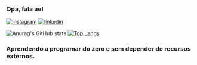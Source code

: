### Opa, fala ae!

[![instagram](https://img.shields.io/badge/Instagram-E4405F?style=for-the-badge&logo=instagram&logoColor=white)](https://www.instagram.com/yohh.am/)
[![linkedin](https://img.shields.io/badge/LinkedIn-0077B5?style=for-the-badge&logo=linkedin&logoColor=white)](https://www.linkedin.com/in/tiel-yoham-29a767277/)

![Anurag's GitHub stats](https://github-readme-stats.vercel.app/api?username=Tieel&show_icons=true&theme=radical)
[![Top Langs](https://github-readme-stats.vercel.app/api/top-langs/?username=Tieel&hide_progress=true)](https://github.com/anuraghazra/github-readme-stats)

### Aprendendo a programar do zero e sem depender de recursos externos.
